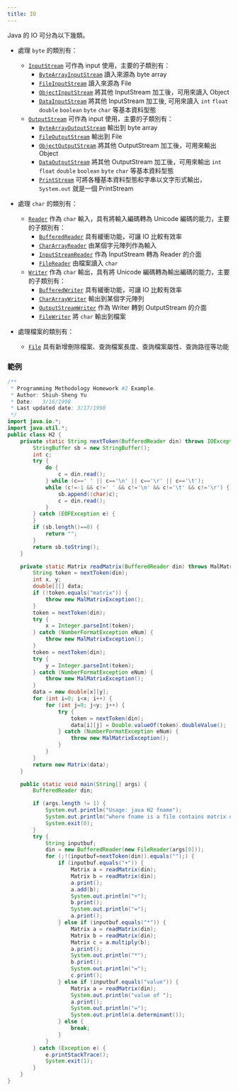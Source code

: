```yaml
---
title: IO
---
```

Java 的 IO 可分為以下幾類。  

* 處理 `byte` 的類別有：  
  * [`InputStream`](https://rawgit.com/NCNU-CALab/java.programming.im/master/docs/api/java/io/InputStream.html) 可作為 input 使用，主要的子類別有：  
    * [`ByteArrayInputStream`](https://rawgit.com/NCNU-CALab/java.programming.im/master/docs/api/java/io/ByteArrayInputStream.html) 讀入來源為 byte array  
    * [`FileInputStream`](https://rawgit.com/NCNU-CALab/java.programming.im/master/docs/api/java/io/FileInputStream.html) 讀入來源為 File  
    * [`ObjectInputStream`](https://rawgit.com/NCNU-CALab/java.programming.im/master/docs/api/java/io/ObjectInputStream.html) 將其他 InputStream 加工後，可用來讀入 Object  
    * [`DataInputStream`](https://rawgit.com/NCNU-CALab/java.programming.im/master/docs/api/java/io/DataInputStream.html) 將其他 InputStream 加工後, 可用來讀入 `int` `float` `double` `boolean` `byte` `char` 等基本資料型態  
  * [`OutputStream`](https://rawgit.com/NCNU-CALab/java.programming.im/master/docs/api/java/io/OutputStream.html) 可作為 input 使用，主要的子類別有：  
    * [`ByteArrayOutputStream`](https://rawgit.com/NCNU-CALab/java.programming.im/master/docs/api/java/io/ByteArrayOutputStream.html) 輸出到 byte array  
    * [`FileOutputStream`](https://rawgit.com/NCNU-CALab/java.programming.im/master/docs/api/java/io/FileOutputStream.html) 輸出到 File  
    * [`ObjectOutputStream`](https://rawgit.com/NCNU-CALab/java.programming.im/master/docs/api/java/io/ObjectOutputStream.html) 將其他 OutputStream 加工後，可用來輸出 Object  
    * [`DataOutputStream`](https://rawgit.com/NCNU-CALab/java.programming.im/master/docs/api/java/io/DataOutputStream.html) 將其他 OutputStream 加工後，可用來輸出 `int` `float` `double` `boolean` `byte` `char` 等基本資料型態  
    * [`PrintStream`](https://rawgit.com/NCNU-CALab/java.programming.im/master/docs/api/java/io/PrintStream.html) 可將各種基本資料型態和字串以文字形式輸出，`System.out` 就是一個 PrintStream  
  
  
  
* 處理 `char` 的類別有：  
  * [`Reader`](https://rawgit.com/NCNU-CALab/java.programming.im/master/docs/api/java/io/Reader.html) 作為 `char` 輸入，具有將輸入編碼轉為 Unicode 編碼的能力，主要的子類別有：  
    * [`BufferedReader`](https://rawgit.com/NCNU-CALab/java.programming.im/master/docs/api/java/io/BufferedReader.html) 具有緩衝功能，可讓 IO 比較有效率  
    * [`CharArrayReader`](https://rawgit.com/NCNU-CALab/java.programming.im/master/docs/api/java/io/CharArrayReader.html) 由某個字元陣列作為輸入  
    * [`InputStreamReader`](https://rawgit.com/NCNU-CALab/java.programming.im/master/docs/api/java/io/InputStreamReader.html) 作為 InputStream 轉為 Reader 的介面  
    * [`FileReader`](https://rawgit.com/NCNU-CALab/java.programming.im/master/docs/api/java/io/FileReader.html) 由檔案讀入 `char`  
  * [`Writer`](https://rawgit.com/NCNU-CALab/java.programming.im/master/docs/api/java/io/Writer.html) 作為 `char` 輸出，具有將 Unicode 編碼轉為輸出編碼的能力，主要的子類別有：  
    * [`BufferedWriter`](https://rawgit.com/NCNU-CALab/java.programming.im/master/docs/api/java/io/BufferedWriter.html) 具有緩衝功能，可讓 IO 比較有效率  
    * [`CharArrayWriter`](https://rawgit.com/NCNU-CALab/java.programming.im/master/docs/api/java/io/CharArrayWriter.html) 輸出到某個字元陣列  
    * [`OutputStreamWriter`](https://rawgit.com/NCNU-CALab/java.programming.im/master/docs/api/java/io/OutputStreamWriter.html) 作為 Writer 轉到 OutputStream 的介面  
    * [`FileWriter`](https://rawgit.com/NCNU-CALab/java.programming.im/master/docs/api/java/io/FileWriter.html) 將 `char` 輸出到檔案  
  
  
  
* 處理檔案的類別有：
  * [`File`](https://rawgit.com/NCNU-CALab/java.programming.im/master/docs/api/java/io/File.html) 具有新增刪除檔案、查詢檔案長度、查詢檔案屬性、查詢路徑等功能  
  
### 範例

```java
/**
 * Programming Methodology Homework #2 Example.
 * Author: Shiuh-Sheng Yu
 * Date:   3/16/1998
 * Last updated date: 3/17/1998
 */
import java.io.*;
import java.util.*;
public class H2 {
    private static String nextToken(BufferedReader din) throws IOException {
        StringBuffer sb = new StringBuffer();
        int c;
        try {
            do {
                c = din.read();
            } while (c==' ' || c=='\n' || c=='\r' || c=='\t');
            while (c!=-1 && c!=' ' && c!='\n' && c!='\t' && c!='\r') {
                sb.append((char)c);
                c = din.read();
            }
        } catch (EOFException e) {
        }
        if (sb.length()==0) {
            return "";
        }
        return sb.toString();
    }

    private static Matrix readMatrix(BufferedReader din) throws MalMatrixException, IOException {
        String token = nextToken(din);
        int x, y;
        double[][] data;
        if (!token.equals("matrix")) {
            throw new MalMatrixException();
        }
        token = nextToken(din);
        try {
            x = Integer.parseInt(token);
        } catch (NumberFormatException eNum) {
            throw new MalMatrixException();
        }
        token = nextToken(din);
        try {
            y = Integer.parseInt(token);
        } catch (NumberFormatException eNum) {
            throw new MalMatrixException();
        }
        data = new double[x][y];
        for (int i=0; i<x; i++) {
            for (int j=0; j<y; j++) {
                try {
                    token = nextToken(din);
                    data[i][j] = Double.valueOf(token).doubleValue();
                } catch (NumberFormatException eNum) {
                    throw new MalMatrixException();
                }
            }
        }
        return new Matrix(data);
    }

    public static void main(String[] args) {
        BufferedReader din;

        if (args.length != 1) {
            System.out.println("Usage: java H2 fname");
            System.out.println("where fname is a file contains matrix data.");
            System.exit(0);
        }
        try {
            String inputbuf;
            din = new BufferedReader(new FileReader(args[0]));
            for (;!(inputbuf=nextToken(din)).equals("");) {
                if (inputbuf.equals("+")) {
                    Matrix a = readMatrix(din);
                    Matrix b = readMatrix(din);
                    a.print();
                    a.add(b);
                    System.out.println("+");
                    b.print();
                    System.out.println("=");
                    a.print();
                } else if (inputbuf.equals("*")) {
                    Matrix a = readMatrix(din);
                    Matrix b = readMatrix(din);
                    Matrix c = a.multiply(b);
                    a.print();
                    System.out.println("*");
                    b.print();
                    System.out.println("=");
                    c.print();
                } else if (inputbuf.equals("value")) {
                    Matrix a = readMatrix(din);
                    System.out.println("value of ");
                    a.print();
                    System.out.println("=");
                    System.out.println(a.determinant());
                } else {
                    break;
                }
            }
        } catch (Exception e) {
            e.printStackTrace();
            System.exit(1);
        }
    }
}
```
